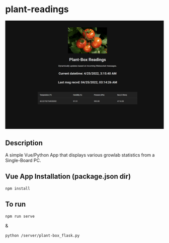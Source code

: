 # plant-readings
![Example Image](PlantReadings.png "PlantReadings")

## Description
A simple Vue/Python App that displays various growlab statistics from a Single-Board PC.

## Vue App Installation (package.json dir)
```
npm install
```

## To run
```
npm run serve 
```
&
```
python /server/plant-box_flask.py
```
